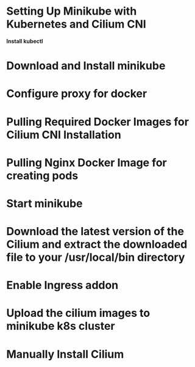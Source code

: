 # Setting Up Minikube with Kubernetes and Cilium CNI #

**Install kubectl**
# Download and Install minikube
# Configure proxy for docker
# Pulling Required Docker Images for Cilium CNI Installation
# Pulling Nginx Docker Image for creating pods
# Start minikube
# Download the latest version of the Cilium and extract the downloaded file to your /usr/local/bin directory
# Enable Ingress addon
# Upload the cilium images to minikube k8s cluster
# Manually Install Cilium 




